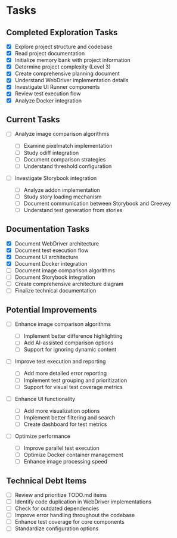 # Tasks

## Completed Exploration Tasks

- [x] Explore project structure and codebase
- [x] Read project documentation
- [x] Initialize memory bank with project information
- [x] Determine project complexity (Level 3)
- [x] Create comprehensive planning document
- [x] Understand WebDriver implementation details
- [x] Investigate UI Runner components
- [x] Review test execution flow
- [x] Analyze Docker integration

## Current Tasks

- [ ] Analyze image comparison algorithms

  - [ ] Examine pixelmatch implementation
  - [ ] Study odiff integration
  - [ ] Document comparison strategies
  - [ ] Understand threshold configuration

- [ ] Investigate Storybook integration
  - [ ] Analyze addon implementation
  - [ ] Study story loading mechanism
  - [ ] Document communication between Storybook and Creevey
  - [ ] Understand test generation from stories

## Documentation Tasks

- [x] Document WebDriver architecture
- [x] Document test execution flow
- [x] Document UI architecture
- [x] Document Docker integration
- [ ] Document image comparison algorithms
- [ ] Document Storybook integration
- [ ] Create comprehensive architecture diagram
- [ ] Finalize technical documentation

## Potential Improvements

- [ ] Enhance image comparison algorithms

  - [ ] Implement better difference highlighting
  - [ ] Add AI-assisted comparison options
  - [ ] Support for ignoring dynamic content

- [ ] Improve test execution and reporting

  - [ ] Add more detailed error reporting
  - [ ] Implement test grouping and prioritization
  - [ ] Support for visual test coverage metrics

- [ ] Enhance UI functionality

  - [ ] Add more visualization options
  - [ ] Implement better filtering and search
  - [ ] Create dashboard for test metrics

- [ ] Optimize performance
  - [ ] Improve parallel test execution
  - [ ] Optimize Docker container management
  - [ ] Enhance image processing speed

## Technical Debt Items

- [ ] Review and prioritize TODO.md items
- [ ] Identify code duplication in WebDriver implementations
- [ ] Check for outdated dependencies
- [ ] Improve error handling throughout the codebase
- [ ] Enhance test coverage for core components
- [ ] Standardize configuration options
